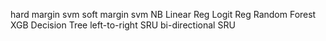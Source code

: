 hard margin svm
soft margin svm
NB
Linear Reg
Logit Reg
Random Forest
XGB
Decision Tree
left-to-right SRU
bi-directional SRU
